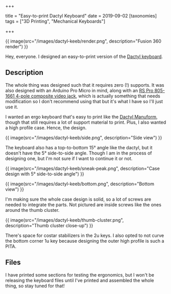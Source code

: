 +++

title = "Easy-to-print Dactyl Keyboard"
date = 2019-09-02
[taxonomies]
tags = ["3D Printing", "Mechanical Keyboards"]

+++

{{ image(src="/images/dactyl-keeb/render.png", description="Fusion 360 render") }}

Hey, everyone. I designed an easy-to-print version of the [Dactyl keyboard](https://github.com/adereth/dactyl-keyboard).

<!-- more -->

## Description

The whole thing was designed such that it requires zero (!) supports. It was also designed with an Arduino Pro Micro in mind, along with an [RS Pro 805-1661 4-pole composite video jack](https://octopart.com/8051661-rs+pro-103323509), which is actually something that needs modification so I don't recommend using that but it's what I have so I'll just use it.

I wanted an ergo keyboard that's easy to print like the [Dactyl Manuform](https://github.com/abstracthat/dactyl-manuform), though that still requires a lot of support material to print. Plus, I also wanted a high profile case. Hence, the design.

{{ image(src="/images/dactyl-keeb/side.png", description="Side view") }}

The keyboard also has a top-to-bottom 15° angle like the dactyl, but it doesn't have the 5° side-to-side angle. Though I am in the process of designing one, but I'm not sure if I want to continue it or not.

{{ image(src="/images/dactyl-keeb/sneak-peak.png", description="Case design with 5° side-to-side angle") }}

{{ image(src="/images/dactyl-keeb/bottom.png", description="Bottom view") }}

I'm making sure the whole case design is solid, so a lot of screws are needed to integrate the parts. Not pictured are inside screws like the ones around the thumb cluster.

{{ image(src="/images/dactyl-keeb/thumb-cluster.png", description="Thumb cluster close-up") }}

There's space for costar stabilizers in the 2u keys. I also opted to not curve the bottom corner 1u key because designing the outer high profile is such a PITA.

## Files

I have printed some sections for testing the ergonomics, but I won't be releasing the keyboard files until I've printed and assembled the whole thing, so stay tuned for that!
